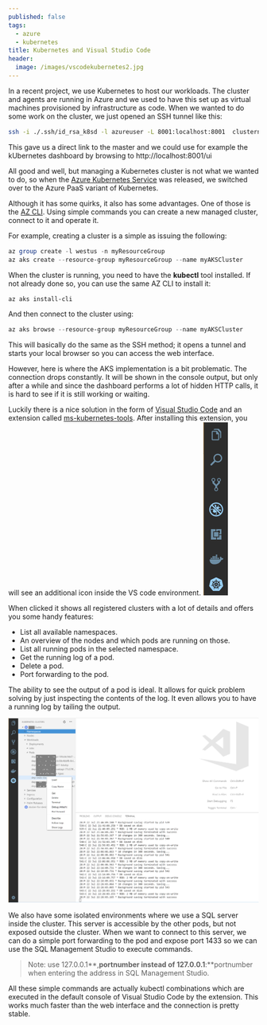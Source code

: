 ```yaml
---
published: false
tags:
  - azure
  - kubernetes
title: Kubernetes and Visual Studio Code
header:
  image: /images/vscodekubernetes2.jpg
---
```

In a recent project, we use Kubernetes to host our workloads. The cluster and agents are running in Azure and we used to have this set up as virtual machines provisioned by infrastructure as code. When we wanted to do some work on the cluster, we just opened an SSH tunnel like this:

```bash
ssh -i ./.ssh/id_rsa_k8sd -l azureuser -L 8001:localhost:8001  clustername.westeurope.cloudapp.azure.com
```

This gave us a direct link to the master and we could use for example the kUbernetes dashboard by browsing to http://localhost:8001/ui

All good and well, but managing a Kubernetes cluster is not what we wanted to do, so when the [Azure Kubernetes Service](https://azure.microsoft.com/en-us/services/kubernetes-service/) was released, we switched over to the Azure PaaS variant of Kubernetes. 

Although it has some quirks, it also has some advantages. One of those is the [AZ CLI](https://docs.microsoft.com/en-us/cli/azure/install-azure-cli?view=azure-cli-latest). Using simple commands you can create a new managed cluster, connect to it and operate it.

For example, creating a cluster is a simple as issuing the following:

```powershell
az group create -l westus -n myResourceGroup
az aks create --resource-group myResourceGroup --name myAKSCluster
```

When the cluster is running, you need to have the **kubectl** tool installed. If not already done so, you can use the same AZ CLI to install it:

```powershell
az aks install-cli
```

And then connect to the cluster using:

```powershell
az aks browse --resource-group myResourceGroup --name myAKSCluster 
```

This will basically do the same as the SSH method; it opens a tunnel and starts your local browser so you can access the web interface. 

However, here is where the AKS implementation is a bit problematic. The connection drops constantly. It will be shown in the console output, but only after a while and since the dashboard performs a lot of hidden HTTP calls, it is hard to see if it is still working or waiting.

Luckily there is a nice solution in the form of [Visual Studio Code](https://code.visualstudio.com/) and an extension called [ms-kubernetes-tools](https://marketplace.visualstudio.com/items?itemName=ms-kubernetes-tools.vscode-kubernetes-tools). After installing this extension, you will see an additional icon inside the VS code environment. 
![vscodekubernetes.png](/images/vscodekubernetes.png)

When clicked it shows all registered clusters with a lot of details and offers you some handy features:

- List all available namespaces.
- An overview of the nodes and which pods are running on those.
- List all running pods in the selected namespace.
- Get the running log of a pod.
- Delete a pod.
- Port forwarding to the pod.

The ability to see the output of a pod is ideal. It allows for quick problem solving by just inspecting the contents of the log. It even allows you to have a running log by tailing the output.

![vscodekubernetes2.png](/images/vscodekubernetes2.png)

We also have some isolated environments where we use a SQL server inside the cluster. This server is accessible by the other pods, but not exposed outside the cluster. When we want to connect to this server, we can do a simple port forwarding to the pod and expose port 1433 so we can use the SQL Management Studio to execute commands. 

> Note: use 127.0.0.1**,**portnumber instead of 127.0.0.1**:**portnumber when entering the address in SQL Management Studio.

All these simple commands are actually kubectl combinations which are executed in the default console of Visual Studio Code by the extension. This works much faster than the web interface and the connection is pretty stable. 
